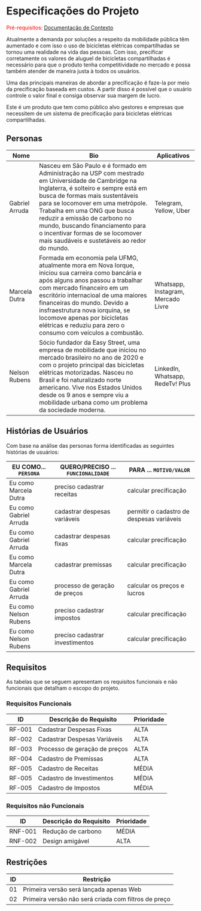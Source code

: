 # Especificações do Projeto

<span style="color:red">Pré-requisitos: <a href="1-Documentação de Contexto.md"> Documentação de Contexto</a></span>

Atualmente a demanda por soluções a respeito da mobilidade pública têm aumentado e com isso o uso de bicicletas elétricas compartilhadas se tornou uma realidade na vida das pessoas. Com isso, precificar corretamente os valores de aluguel de bicicletas compartilhadas é necessário para que o produto tenha competitividade no mercado e possa também atender de maneira justa à todos os usuários.

Uma das principais maneiras de abordar a precificação é faze-la por meio da precificação baseada em custos. A partir disso é possível que o usuário controle o valor final e consiga observar sua margem de lucro. 

Este é um produto que tem como público alvo gestores e empresas que necessitem de um sistema de precificação para bicicletas elétricas compartilhadas. 

## Personas

|Nome| Bio                      |Aplicativos           |
|---|--------------------------|----------------------|
|Gabriel Arruda | Nasceu em São Paulo e é formado em Administração na USP com mestrado em Universidade de Cambridge na Inglaterra, é solteiro e sempre está em busca de formas mais sustentáveis para se locomover em uma metrópole. Trabalha em uma ONG que busca reduzir a emissão de carbono no mundo, buscando financiamento para o incentivar formas de se locomover mais saudáveis e sustetáveis ao redor do mundo.         |Telegram, Yellow, Uber| 
|Marcela Dutra | Formada em economia pela UFMG, atualmente mora em Nova Iorque, iniciou sua carreira como bancária e após alguns anos passou a trabalhar com mercado financeiro em um escritório internacioal de uma maiores financeiras do mundo. Devido a insfraestrutura nova iorquina, se locomove apenas por bicicletas elétricas e reduziu para zero o consumo com veículos a combustão. | Whatsapp, Instagram, Mercado Livre|
|Nelson Rubens | Sócio fundador da Easy Street, uma empresa de mobilidade que iniciou no mercado brasileiro no ano de 2020 e com o projeto principal das bicicletas elétricas motorizadas. Nasceu no Brasil e foi naturalizado norte americano. Vive nos Estados Unidos desde os 9 anos e sempre viu a mobilidade urbana como um problema da sociedade moderna. |LinkedIn, Whatsapp, RedeTv! Plus|


## Histórias de Usuários

Com base na análise das personas forma identificadas as seguintes histórias de usuários:


|EU COMO... `PERSONA`           | QUERO/PRECISO ... `FUNCIONALIDADE`                      |PARA ... `MOTIVO/VALOR`                                         |
|-------------------------------|---------------------------------------------------------|----------------------------------------------------------------|
|Eu como Marcela Dutra          | preciso cadastrar receitas                              |calcular precificação                                           |
|Eu como Gabriel Arruda         | cadastrar despesas variáveis                            |permitir o cadastro de despesas variáveis                       |
|Eu como Gabriel Arruda         | cadastrar despesas fixas                                |calcular precificação                                           |
|Eu como Marcela Dutra          | cadastrar premissas                                     |calcular precificação                                           |
|Eu como Gabriel Arruda         | processo de geração de preços                           |calcular os preços e lucros                                     |
|Eu como Nelson Rubens          | preciso cadastrar impostos                              |calcular precificação                                           |
|Eu como Nelson Rubens          | preciso cadastrar investimentos                         |calcular precificação                                           |


## Requisitos

As tabelas que se seguem apresentam os requisitos funcionais e não funcionais que detalham o escopo do projeto.

### Requisitos Funcionais

|ID    | Descrição do Requisito                                       | Prioridade |
|------|--------------------------------------------------------------|------------|
|RF-001| Cadastrar Despesas Fixas                                     |  ALTA      | 
|RF-002| Cadastrar Despesas Variáveis                                 |  ALTA      |
|RF-003| Processo de geração de preços                                |  ALTA      |
|RF-004| Cadastro de Premissas                                        |  ALTA      |
|RF-005| Cadastro de Receitas                                         |  MÉDIA     |
|RF-005| Cadastro de Investimentos                                    |  MÉDIA     |
|RF-005| Cadastro de Impostos                                         |  MÉDIA     |


### Requisitos não Funcionais

|ID     | Descrição do Requisito                             |Prioridade |
|-------|-------------------------------------------------------|--------|
|RNF-001| Redução de carbono                                    |  MÉDIA | 
|RNF-002| Design amigável                                       |  ALTA  |

## Restrições

|ID| Restrição                                             |
|--|-------------------------------------------------------|
|01| Primeira versão será lançada apenas Web               |
|02| Primeira versão não será criada com filtros de preço  |


